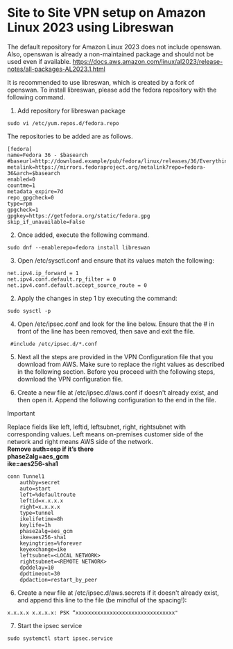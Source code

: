 # Site to Site VPN setup on Amazon Linux 2023 using Libreswan

The default repository for Amazon Linux 2023 does not include openswan.
Also, openswan is already a non-maintained package and should not be used even if available.
https://docs.aws.amazon.com/linux/al2023/release-notes/all-packages-AL2023.1.html

It is recommended to use libreswan, which is created by a fork of openswan.
To install libreswan, please add the fedora repository with the following command.

1. Add repository for libreswan package
```
sudo vi /etc/yum.repos.d/fedora.repo
```

The repositories to be added are as follows.
```
[fedora]
name=Fedora 36 - $basearch
#baseurl=http://download.example/pub/fedora/linux/releases/36/Everything/$basearch/os/
metalink=https://mirrors.fedoraproject.org/metalink?repo=fedora-36&arch=$basearch
enabled=0
countme=1
metadata_expire=7d
repo_gpgcheck=0
type=rpm
gpgcheck=1
gpgkey=https://getfedora.org/static/fedora.gpg
skip_if_unavailable=False
```
2. Once added, execute the following command.
```
sudo dnf --enablerepo=fedora install libreswan
```
3.   Open /etc/sysctl.conf and ensure that its values match the following:
```
net.ipv4.ip_forward = 1
net.ipv4.conf.default.rp_filter = 0
net.ipv4.conf.default.accept_source_route = 0
```
2. Apply the changes in step 1 by executing the command:
```
sudo sysctl -p
```
4. Open /etc/ipsec.conf and look for the line below. Ensure that the # in front of the line has been removed, then save and exit the file.
```
 #include /etc/ipsec.d/*.conf
```
5. Next all the steps are provided in the VPN Configuration file that you download from AWS. Make sure to replace the right values as described in the following section. Before you proceed with the following steps, download the VPN configuration file.
   
7. Create a new file at /etc/ipsec.d/aws.conf if doesn't already exist, and then open it. Append the following configuration to the end in the file.
> [!IMPORTANT]
> Replace fields like left, leftid, leftsubnet, right, rightsubnet with corresponding values. Left means on-premises customer side of the network and right means AWS side of the network.  
> **Remove auth=esp if it’s there**  
> **phase2alg=aes_gcm**  
> **ike=aes256-sha1**  
```
conn Tunnel1	
	authby=secret
	auto=start
	left=%defaultroute
	leftid=x.x.x.x
	right=x.x.x.x
	type=tunnel
	ikelifetime=8h
	keylife=1h
	phase2alg=aes_gcm
	ike=aes256-sha1
	keyingtries=%forever
	keyexchange=ike
	leftsubnet=<LOCAL NETWORK>
	rightsubnet=<REMOTE NETWORK>
	dpddelay=10
	dpdtimeout=30
	dpdaction=restart_by_peer
```
6. Create a new file at /etc/ipsec.d/aws.secrets if it doesn't already exist, and append this line to the file (be mindful of the spacing!):
```
x.x.x.x x.x.x.x: PSK “xxxxxxxxxxxxxxxxxxxxxxxxxxxxxxxx"
```
7. Start the ipsec service
```
sudo systemctl start ipsec.service
```
